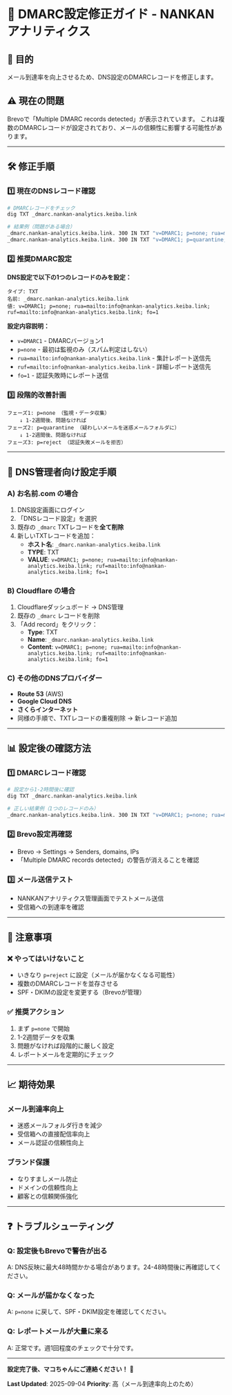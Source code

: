 # 📧 DMARC設定修正ガイド - NANKANアナリティクス

## 🎯 目的
メール到達率を向上させるため、DNS設定のDMARCレコードを修正します。

## ⚠️ 現在の問題
Brevoで「Multiple DMARC records detected」が表示されています。
これは複数のDMARCレコードが設定されており、メールの信頼性に影響する可能性があります。

---

## 🛠️ 修正手順

### 1️⃣ **現在のDNSレコード確認**
```bash
# DMARCレコードをチェック
dig TXT _dmarc.nankan-analytics.keiba.link

# 結果例（問題がある場合）
_dmarc.nankan-analytics.keiba.link. 300 IN TXT "v=DMARC1; p=none; rua=mailto:dmarc@keiba.link"
_dmarc.nankan-analytics.keiba.link. 300 IN TXT "v=DMARC1; p=quarantine; rua=mailto:admin@keiba.link"
```

### 2️⃣ **推奨DMARC設定**
**DNS設定で以下の1つのレコードのみを設定：**

```
タイプ: TXT
名前: _dmarc.nankan-analytics.keiba.link
値: v=DMARC1; p=none; rua=mailto:info@nankan-analytics.keiba.link; ruf=mailto:info@nankan-analytics.keiba.link; fo=1
```

**設定内容説明：**
- `v=DMARC1` - DMARCバージョン1
- `p=none` - 最初は監視のみ（スパム判定はしない）
- `rua=mailto:info@nankan-analytics.keiba.link` - 集計レポート送信先
- `ruf=mailto:info@nankan-analytics.keiba.link` - 詳細レポート送信先
- `fo=1` - 認証失敗時にレポート送信

### 3️⃣ **段階的改善計画**
```
フェーズ1: p=none （監視・データ収集）
    ↓ 1-2週間後、問題なければ
フェーズ2: p=quarantine （疑わしいメールを迷惑メールフォルダに）
    ↓ 1-2週間後、問題なければ  
フェーズ3: p=reject （認証失敗メールを拒否）
```

---

## 🔧 DNS管理者向け設定手順

### A) **お名前.com の場合**
1. DNS設定画面にログイン
2. 「DNSレコード設定」を選択
3. 既存の `_dmarc` TXTレコードを**全て削除**
4. 新しいTXTレコードを追加：
   - **ホスト名**: `_dmarc.nankan-analytics.keiba.link`
   - **TYPE**: TXT
   - **VALUE**: `v=DMARC1; p=none; rua=mailto:info@nankan-analytics.keiba.link; ruf=mailto:info@nankan-analytics.keiba.link; fo=1`

### B) **Cloudflare の場合**
1. Cloudflareダッシュボード → DNS管理
2. 既存の `_dmarc` レコードを削除
3. 「Add record」をクリック：
   - **Type**: TXT
   - **Name**: `_dmarc.nankan-analytics.keiba.link`
   - **Content**: `v=DMARC1; p=none; rua=mailto:info@nankan-analytics.keiba.link; ruf=mailto:info@nankan-analytics.keiba.link; fo=1`

### C) **その他のDNSプロバイダー**
- **Route 53** (AWS)
- **Google Cloud DNS**
- **さくらインターネット**
- 同様の手順で、TXTレコードの重複削除 → 新レコード追加

---

## 📊 設定後の確認方法

### 1️⃣ **DMARCレコード確認**
```bash
# 設定から1-2時間後に確認
dig TXT _dmarc.nankan-analytics.keiba.link

# 正しい結果例（1つのレコードのみ）
_dmarc.nankan-analytics.keiba.link. 300 IN TXT "v=DMARC1; p=none; rua=mailto:info@nankan-analytics.keiba.link; ruf=mailto:info@nankan-analytics.keiba.link; fo=1"
```

### 2️⃣ **Brevo設定再確認**
- Brevo → Settings → Senders, domains, IPs
- 「Multiple DMARC records detected」の警告が消えることを確認

### 3️⃣ **メール送信テスト**
- NANKANアナリティクス管理画面でテストメール送信
- 受信箱への到達率を確認

---

## 🚨 注意事項

### ❌ **やってはいけないこと**
- いきなり `p=reject` に設定（メールが届かなくなる可能性）
- 複数のDMARCレコードを並存させる
- SPF・DKIMの設定を変更する（Brevoが管理）

### ✅ **推奨アクション**
1. まず `p=none` で開始
2. 1-2週間データを収集
3. 問題がなければ段階的に厳しく設定
4. レポートメールを定期的にチェック

---

## 📈 期待効果

### **メール到達率向上**
- 迷惑メールフォルダ行きを減少
- 受信箱への直接配信率向上
- メール認証の信頼性向上

### **ブランド保護**
- なりすましメール防止
- ドメインの信頼性向上
- 顧客との信頼関係強化

---

## ❓ トラブルシューティング

### Q: 設定後もBrevoで警告が出る
A: DNS反映に最大48時間かかる場合があります。24-48時間後に再確認してください。

### Q: メールが届かなくなった
A: `p=none` に戻して、SPF・DKIM設定を確認してください。

### Q: レポートメールが大量に来る
A: 正常です。週1回程度のチェックで十分です。

---

**設定完了後、マコちゃんにご連絡ください！** 🎉

**Last Updated**: 2025-09-04
**Priority**: 高（メール到達率向上のため）